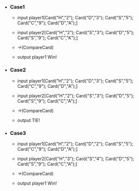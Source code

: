 - ### Case1
  - input player1[Card("H","2");
                Card("D","3");
                Card("S","5");
                Card("C","9");
                Card("D","A");]
                
  - input player2[Card("H","2");
                Card("S","3");
                Card("D","5");
                Card("S","9");
                Card("C","K");]
  - ->(CompareCard) 

  - output player1 Win!
  
- ### Case2
  - input player1[Card("H","2");
                Card("D","3");
                Card("S","5");
                Card("C","9");
                Card("D","A");]
                
  - input player2[Card("H","2");
                Card("S","3");
                Card("D","5");
                Card("S","9");
                Card("C","A");]
  - ->(CompareCard) 

  - output TIE!
 - ### Case3
   - input player1[Card("H","2");
                  Card("D","2");
                  Card("S","5");
                  Card("C","9");
                  Card("D","A");]
                  
    - input player2[Card("H","3");
                  Card("S","4");
                  Card("D","5");
                  Card("S","9");
                  Card("C","A");]
    - ->(CompareCard) 
  
    - output player1 Win!
  
  